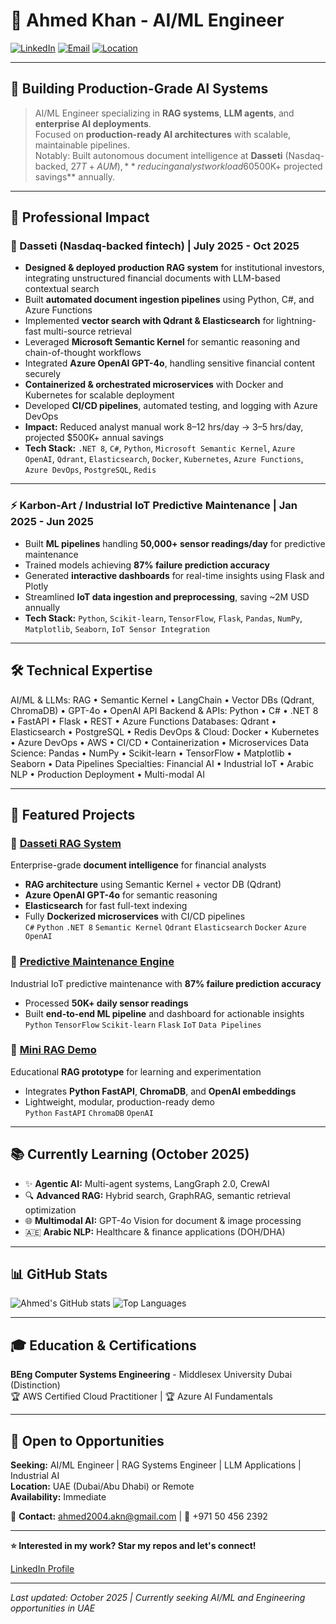 # 👋 Ahmed Khan - AI/ML Engineer

[![LinkedIn](https://img.shields.io/badge/LinkedIn-Connect-0077B5?style=for-the-badge&logo=linkedin)](https://linkedin.com/in/ahmedkhan04)
[![Email](https://img.shields.io/badge/Email-ahmed2004.akn%40gmail.com-D14836?style=for-the-badge&logo=gmail&logoColor=white)](mailto:ahmed2004.akn@gmail.com)
[![Location](https://img.shields.io/badge/Dubai-UAE-00A19C?style=for-the-badge)]()

---

## 🎯 Building Production-Grade AI Systems

> AI/ML Engineer specializing in **RAG systems**, **LLM agents**, and **enterprise AI deployments**.  
> Focused on **production-ready AI architectures** with scalable, maintainable pipelines.  
> Notably: Built autonomous document intelligence at **Dasseti** (Nasdaq-backed, $27T+ AUM), **reducing analyst workload 60%**, and delivering **$500K+ projected savings** annually.

---

## 💼 Professional Impact

### 🏢 Dasseti (Nasdaq-backed fintech) | July 2025 - Oct 2025
- **Designed & deployed production RAG system** for institutional investors, integrating unstructured financial documents with LLM-based contextual search  
- Built **automated document ingestion pipelines** using Python, C#, and Azure Functions  
- Implemented **vector search with Qdrant & Elasticsearch** for lightning-fast multi-source retrieval  
- Leveraged **Microsoft Semantic Kernel** for semantic reasoning and chain-of-thought workflows  
- Integrated **Azure OpenAI GPT-4o**, handling sensitive financial content securely  
- **Containerized & orchestrated microservices** with Docker and Kubernetes for scalable deployment  
- Developed **CI/CD pipelines**, automated testing, and logging with Azure DevOps  
- **Impact:** Reduced analyst manual work 8–12 hrs/day → 3–5 hrs/day, projected $500K+ annual savings  
- **Tech Stack:** `.NET 8`, `C#`, `Python`, `Microsoft Semantic Kernel`, `Azure OpenAI`, `Qdrant`, `Elasticsearch`, `Docker`, `Kubernetes`, `Azure Functions`, `Azure DevOps`, `PostgreSQL`, `Redis`

---

### ⚡ Karbon-Art / Industrial IoT Predictive Maintenance | Jan 2025 - Jun 2025
- Built **ML pipelines** handling **50,000+ sensor readings/day** for predictive maintenance  
- Trained models achieving **87% failure prediction accuracy**  
- Generated **interactive dashboards** for real-time insights using Flask and Plotly  
- Streamlined **IoT data ingestion and preprocessing**, saving ~2M USD annually  
- **Tech Stack:** `Python`, `Scikit-learn`, `TensorFlow`, `Flask`, `Pandas`, `NumPy`, `Matplotlib`, `Seaborn`, `IoT Sensor Integration`

---

## 🛠️ Technical Expertise
AI/ML & LLMs: RAG • Semantic Kernel • LangChain • Vector DBs (Qdrant, ChromaDB) • GPT-4o • OpenAI API
Backend & APIs: Python • C# • .NET 8 • FastAPI • Flask • REST • Azure Functions
Databases: Qdrant • Elasticsearch • PostgreSQL • Redis
DevOps & Cloud: Docker • Kubernetes • Azure DevOps • AWS • CI/CD • Containerization • Microservices
Data Science: Pandas • NumPy • Scikit-learn • TensorFlow • Matplotlib • Seaborn • Data Pipelines
Specialties: Financial AI • Industrial IoT • Arabic NLP • Production Deployment • Multi-modal AI


---

## 🚀 Featured Projects

### 🔹 [Dasseti RAG System](https://github.com/ahmedkhan-2004/dasseti-rag-showcase)
Enterprise-grade **document intelligence** for financial analysts  
- **RAG architecture** using Semantic Kernel + vector DB (Qdrant)  
- **Azure OpenAI GPT-4o** for semantic reasoning  
- **Elasticsearch** for fast full-text indexing  
- Fully **Dockerized microservices** with CI/CD pipelines  
`C#` `Python` `.NET 8` `Semantic Kernel` `Qdrant` `Elasticsearch` `Docker` `Azure OpenAI`  

### 🔹 [Predictive Maintenance Engine](https://github.com/ahmedkhan-2004/predictive-maintenance)
Industrial IoT predictive maintenance with **87% failure prediction accuracy**  
- Processed **50K+ daily sensor readings**  
- Built **end-to-end ML pipeline** and dashboard for actionable insights  
`Python` `TensorFlow` `Scikit-learn` `Flask` `IoT` `Data Pipelines`  

### 🔹 [Mini RAG Demo](https://github.com/ahmedkhan-2004/mini-rag-demo)
Educational **RAG prototype** for learning and experimentation  
- Integrates **Python FastAPI**, **ChromaDB**, and **OpenAI embeddings**  
- Lightweight, modular, production-ready demo  
`Python` `FastAPI` `ChromaDB` `OpenAI`  

---

## 📚 Currently Learning (October 2025)

- ✨ **Agentic AI:** Multi-agent systems, LangGraph 2.0, CrewAI  
- 🔍 **Advanced RAG:** Hybrid search, GraphRAG, semantic retrieval optimization  
- 🌐 **Multimodal AI:** GPT-4o Vision for document & image processing  
- 🇦🇪 **Arabic NLP:** Healthcare & finance applications (DOH/DHA)

---

## 📊 GitHub Stats

![Ahmed's GitHub stats](https://github-readme-stats.vercel.app/api?username=ahmedkhan-2004&show_icons=true&theme=tokyonight&hide_border=true&bg_color=0D1117)
![Top Languages](https://github-readme-stats.vercel.app/api/top-langs/?username=ahmedkhan-2004&layout=compact&theme=tokyonight&hide_border=true&bg_color=0D1117)

---

## 🎓 Education & Certifications

**BEng Computer Systems Engineering** - Middlesex University Dubai (Distinction)  
🏆 AWS Certified Cloud Practitioner | 🏆 Azure AI Fundamentals  

---

## 💼 Open to Opportunities

**Seeking:** AI/ML Engineer | RAG Systems Engineer | LLM Applications | Industrial AI  
**Location:** UAE (Dubai/Abu Dhabi) or Remote  
**Availability:** Immediate  

📧 **Contact:** ahmed2004.akn@gmail.com | 📱 +971 50 456 2392  

---

**⭐ Interested in my work? Star my repos and let's connect!**

[LinkedIn Profile](https://linkedin.com/in/ahmedkhan04)

---

*Last updated: October 2025 | Currently seeking AI/ML and Engineering opportunities in UAE*


